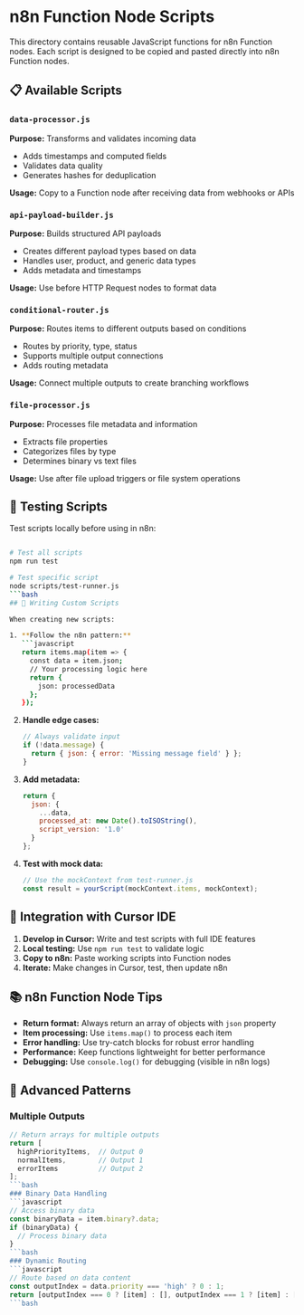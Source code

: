 # n8n Function Node Scripts

This directory contains reusable JavaScript functions for n8n Function nodes. Each script is designed to be copied and pasted directly into n8n Function nodes.

## 📋 Available Scripts
### `data-processor.js`
**Purpose:** Transforms and validates incoming data
- Adds timestamps and computed fields
- Validates data quality
- Generates hashes for deduplication

**Usage:** Copy to a Function node after receiving data from webhooks or APIs

### `api-payload-builder.js`
**Purpose:** Builds structured API payloads
- Creates different payload types based on data
- Handles user, product, and generic data types
- Adds metadata and timestamps

**Usage:** Use before HTTP Request nodes to format data

### `conditional-router.js`
**Purpose:** Routes items to different outputs based on conditions
- Routes by priority, type, status
- Supports multiple output connections
- Adds routing metadata

**Usage:** Connect multiple outputs to create branching workflows

### `file-processor.js`
**Purpose:** Processes file metadata and information
- Extracts file properties
- Categorizes files by type
- Determines binary vs text files

**Usage:** Use after file upload triggers or file system operations

## 🧪 Testing Scripts
Test scripts locally before using in n8n:

```bash

# Test all scripts
npm run test

# Test specific script
node scripts/test-runner.js
```bash
## 📝 Writing Custom Scripts

When creating new scripts:

1. **Follow the n8n pattern:**
   ```javascript
   return items.map(item => {
     const data = item.json;
     // Your processing logic here
     return {
       json: processedData
     };
   });
   ```

2. **Handle edge cases:**
   ```javascript
   // Always validate input
   if (!data.message) {
     return { json: { error: 'Missing message field' } };
   }
   ```

3. **Add metadata:**
   ```javascript
   return {
     json: {
       ...data,
       processed_at: new Date().toISOString(),
       script_version: '1.0'
     }
   };
   ```

4. **Test with mock data:**
   ```javascript
   // Use the mockContext from test-runner.js
   const result = yourScript(mockContext.items, mockContext);
   ```

## 🔄 Integration with Cursor IDE
1. **Develop in Cursor:** Write and test scripts with full IDE features
2. **Local testing:** Use `npm run test` to validate logic
3. **Copy to n8n:** Paste working scripts into Function nodes
4. **Iterate:** Make changes in Cursor, test, then update n8n

## 📚 n8n Function Node Tips
- **Return format:** Always return an array of objects with `json` property
- **Item processing:** Use `items.map()` to process each item
- **Error handling:** Use try-catch blocks for robust error handling
- **Performance:** Keep functions lightweight for better performance
- **Debugging:** Use `console.log()` for debugging (visible in n8n logs)

## 🚀 Advanced Patterns
### Multiple Outputs
```javascript
// Return arrays for multiple outputs
return [
  highPriorityItems,  // Output 0
  normalItems,        // Output 1
  errorItems          // Output 2
];
```bash
### Binary Data Handling
```javascript
// Access binary data
const binaryData = item.binary?.data;
if (binaryData) {
  // Process binary data
}
```bash
### Dynamic Routing
```javascript
// Route based on data content
const outputIndex = data.priority === 'high' ? 0 : 1;
return [outputIndex === 0 ? [item] : [], outputIndex === 1 ? [item] : []];
```bash
